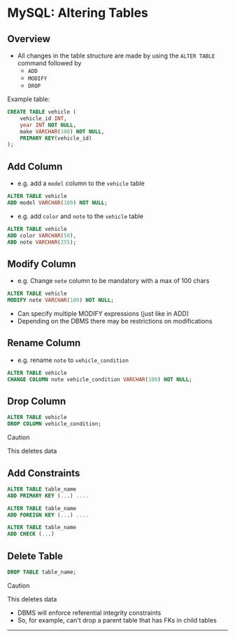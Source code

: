# MySQL: Altering Tables

## Overview
- All changes in the table structure are made by using the ```ALTER TABLE``` command followed by
  - ```ADD```
  - ```MODIFY```
  - ```DROP```

Example table:

```sql
CREATE TABLE vehicle (
    vehicle_id INT,
    year INT NOT NULL,
    make VARCHAR(100) NOT NULL,
    PRIMARY KEY(vehicle_id)
);
```

## Add Column

- e.g. add a ```model``` column to the ```vehicle``` table

```sql
ALTER TABLE vehicle
ADD model VARCHAR(100) NOT NULL;
```

- e.g. add ```color``` and ```note``` to the ```vehicle``` table

```sql
ALTER TABLE vehicle
ADD color VARCHAR(50),
ADD note VARCHAR(255);
```

## Modify Column

- e.g. Change ```note``` column to be mandatory with a max of 100 chars

```sql
ALTER TABLE vehicle
MODIFY note VARCHAR(100) NOT NULL; 
```

- Can specify multiple MODIFY expressions (just like in ADD)
- Depending on the DBMS there may be restrictions on modifications

## Rename Column

- e.g. rename ```note``` to ```vehicle_condition```

```sql
ALTER TABLE vehicle
CHANGE COLUMN note vehicle_condition VARCHAR(100) NOT NULL;
```

## Drop Column

```sql
ALTER TABLE vehicle
DROP COLUMN vehicle_condition;
```

> [!CAUTION]
> This deletes data

## Add Constraints

```sql
ALTER TABLE table_name
ADD PRIMARY KEY (...) ....
```

```sql
ALTER TABLE table_name
ADD FOREIGN KEY (...) ....
```

```sql
ALTER TABLE table_name
ADD CHECK (...)
```

## Delete Table

```sql
DROP TABLE table_name;
```

> [!CAUTION]
> This deletes data

- DBMS will enforce referential integrity constraints
- So, for example, can't drop a parent table that has FKs in child tables

---